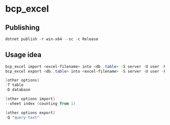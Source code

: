 # bcp_excel

## Publishing

```powershell
dotnet publish -r win-x64 --sc -c Release
```

## Usage idea

```powershell
bcp_excel import <excel-filename> into <db..table> -S server -U user -P password [other options]
bcp_excel export <db..table> into <excel-filename> -S server -U user -P password [other options]

[other options]
-T table
-D database

[other options import]
--sheet index (counting from 1) 

[other options export]
-Q "query-text"
```
